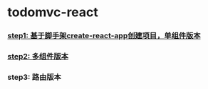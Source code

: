 # todomvc-react

### [step1: 基于脚手架create-react-app创建项目，单组件版本](https://github.com/tonyfree/todomvc-react/tree/step1)

### [step2: 多组件版本](https://github.com/tonyfree/todomvc-react/tree/step2)

### step3: 路由版本